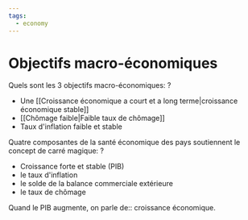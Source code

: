 ```yaml
---
tags:
  - economy
---
```

# Objectifs macro-économiques
Quels sont les 3 objectifs macro-économiques:
?
- Une [[Croissance économique a court et a long terme|croissance économique stable]]
- [[Chômage faible|Faible taux de chômage]]
- Taux d'inflation faible et stable


Quatre composantes de la santé économique des pays soutiennent le concept de carré magique:
?
- Croissance forte et stable (PIB)
- le taux d'inflation
- le solde de la balance commerciale extérieure
- le taux de chômage


Quand le PIB augmente, on parle de:: croissance économique.